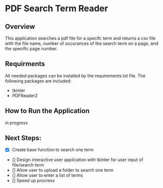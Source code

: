 # PDF Search Term Reader

## Overview
This application searches a pdf file for a specifc term and returns a csv file with the file name, number of occurances of the search term on a page, and the specific page number.

## Requirments
All needed packages can be installed by the requirements.txt file. The following packages are included:
- tkinter
- PDFReader2

## How to Run the Application
*in progress*

## Next Steps:
- [x] Create base function to search one term 
- [] Design interactive user application with tkinter for user input of file/search term 
- [] Allow user to upload a folder to search one term 
- [] Allow user to enter a list of terms 
- [] Speed up procress 

